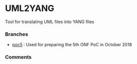 # UML2YANG
Tool for translating UML files into YANG files

### Branches
- [poc5](https://github.com/openBackhaul/UML2YANG/tree/poc5) : Used for preparing the 5th ONF PoC in October 2018

### Comments
